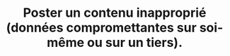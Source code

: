 ---
categories: category-F3gC3Ox-MJpGbDCgSltLP
goodPractices:
- good-practice-DsWtvXz16CpwAUT6cXRQe
risks:
- Être victime de diffamation ou complice de diffamation et voir la dégradation de
  sa e-réputation.
title: Poster un contenu inapproprié (données compromettantes sur soi-même ou sur
  un tiers).
uuid: vulnerability-OLYknfitvLfzp0RZdByOj
visibleInCms: true
---